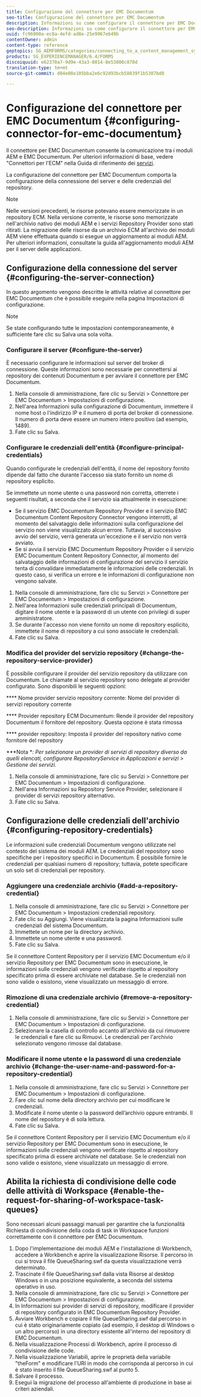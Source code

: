 ```yaml
---
title: Configurazione del connettore per EMC Documentum
seo-title: Configurazione del connettore per EMC Documentum
description: Informazioni su come configurare il connettore per EMC Documentum per consentire la comunicazione tra i moduli AEM e EMC Documentum.
seo-description: Informazioni su come configurare il connettore per EMC Documentum per consentire la comunicazione tra i moduli AEM e EMC Documentum.
uuid: fc96900a-ec8a-4efd-ad8e-25e9967e649b
contentOwner: admin
content-type: reference
geptopics: SG_AEMFORMS/categories/connecting_to_a_content_management_system
products: SG_EXPERIENCEMANAGER/6.4/FORMS
discoiquuid: e62370a7-9d9e-43a3-8014-8e53800c870d
translation-type: tm+mt
source-git-commit: d04e08e105bba2e6c92d93bcb58839f1b5307bd8

---
```



# Configurazione del connettore per EMC Documentum {#configuring-connector-for-emc-documentum}

Il connettore per EMC Documentum consente la comunicazione tra i moduli AEM e EMC Documentum. Per ulteriori informazioni di base, vedere &quot;Connettori per l&#39;ECM&quot; nella Guida di riferimento dei [servizi](https://www.adobe.com/go/learn_aemforms_services_63).

La configurazione del connettore per EMC Documentum comporta la configurazione della connessione del server e delle credenziali del repository.

>[!NOTE]
>
>Nelle versioni precedenti, le risorse potevano essere memorizzate in un repository ECM. Nella versione corrente, le risorse sono memorizzate nell&#39;archivio nativo dei moduli AEM e i servizi Repository Provider sono stati ritirati. La migrazione delle risorse da un archivio ECM all&#39;archivio dei moduli AEM viene effettuata quando si esegue un aggiornamento ai moduli AEM. Per ulteriori informazioni, consultate la guida all&#39;aggiornamento moduli AEM per il server delle applicazioni.

## Configurazione della connessione del server {#configuring-the-server-connection}

In questo argomento vengono descritte le attività relative al connettore per EMC Documentum che è possibile eseguire nella pagina Impostazioni di configurazione.

>[!NOTE]
>
>Se state configurando tutte le impostazioni contemporaneamente, è sufficiente fare clic su Salva una sola volta.

### Configurare il server {#configure-the-server}

È necessario configurare le informazioni sul server del broker di connessione. Queste informazioni sono necessarie per connettersi ai repository dei contenuti Documentum e per avviare il connettore per EMC Documentum.

1. Nella console di amministrazione, fare clic su Servizi > Connettore per EMC Documentum > Impostazioni di configurazione.
1. Nell&#39;area Informazioni sulla configurazione di Documentum, immettere il nome host o l&#39;indirizzo IP e il numero di porta del broker di connessione. Il numero di porta deve essere un numero intero positivo (ad esempio, 1489).
1. Fate clic su Salva.

### Configurare le credenziali dell&#39;entità {#configure-principal-credentials}

Quando configurate le credenziali dell&#39;entità, il nome del repository fornito dipende dal fatto che durante l&#39;accesso sia stato fornito un nome di repository esplicito.

Se immettete un nome utente o una password non corretta, otterrete i seguenti risultati, a seconda che il servizio sia attualmente in esecuzione:

* Se il servizio EMC Documentum Repository Provider e il servizio EMC Documentum Content Repository Connector vengono interrotti, al momento del salvataggio delle informazioni sulla configurazione del servizio non viene visualizzato alcun errore. Tuttavia, al successivo avvio del servizio, verrà generata un&#39;eccezione e il servizio non verrà avviato.
* Se si avvia il servizio EMC Documentum Repository Provider o il servizio EMC Documentum Content Repository Connector, al momento del salvataggio delle informazioni di configurazione del servizio il servizio tenta di convalidare immediatamente le informazioni delle credenziali. In questo caso, si verifica un errore e le informazioni di configurazione non vengono salvate.

1. Nella console di amministrazione, fare clic su Servizi > Connettore per EMC Documentum > Impostazioni di configurazione.
1. Nell&#39;area Informazioni sulle credenziali principali di Documentum, digitare il nome utente e la password di un utente con privilegi di super amministratore.
1. Se durante l&#39;accesso non viene fornito un nome di repository esplicito, immettete il nome di repository a cui sono associate le credenziali.
1. Fate clic su Salva.

### Modifica del provider del servizio repository {#change-the-repository-service-provider}

È possibile configurare il provider del servizio repository da utilizzare con Documentum. Le chiamate al servizio repository sono delegate al provider configurato. Sono disponibili le seguenti opzioni:

**** Nome provider servizio repository corrente: Nome del provider di servizi repository corrente

**** Provider repository ECM Documentum: Rende il provider del repository Documentum il fornitore del repository. Questa opzione è stata rimossa

**** provider repository: Imposta il provider del repository nativo come fornitore del repository

***Nota **: Per selezionare un provider di servizi di repository diverso da quelli elencati, configurare RepositoryService in Applicazioni e servizi > Gestione dei servizi.<!-- Fix broken link (See Managing Services) -->*

1. Nella console di amministrazione, fare clic su Servizi > Connettore per EMC Documentum > Impostazioni di configurazione.
1. Nell&#39;area Informazioni su Repository Service Provider, selezionare il provider di servizi repository alternativo.
1. Fate clic su Salva.

## Configurazione delle credenziali dell&#39;archivio {#configuring-repository-credentials}

Le informazioni sulle credenziali Documentum vengono utilizzate nel contesto del sistema dei moduli AEM. Le credenziali del repository sono specifiche per i repository specifici in Documentum. È possibile fornire le credenziali per qualsiasi numero di repository; tuttavia, potete specificare un solo set di credenziali per repository.

### Aggiungere una credenziale archivio {#add-a-repository-credential}

1. Nella console di amministrazione, fare clic su Servizi > Connettore per EMC Documentum > Impostazioni credenziali repository.
1. Fate clic su Aggiungi. Viene visualizzata la pagina Informazioni sulle credenziali del sistema Documentum.
1. Immettete un nome per la directory archivio.
1. Immettete un nome utente e una password.
1. Fate clic su Salva.

Se il connettore Content Repository per il servizio EMC Documentum e/o il servizio Repository per EMC Documentum sono in esecuzione, le informazioni sulle credenziali vengono verificate rispetto al repository specificato prima di essere archiviate nel database. Se le credenziali non sono valide o esistono, viene visualizzato un messaggio di errore.

### Rimozione di una credenziale archivio {#remove-a-repository-credential}

1. Nella console di amministrazione, fare clic su Servizi > Connettore per EMC Documentum > Impostazioni di configurazione.
1. Selezionare la casella di controllo accanto all&#39;archivio da cui rimuovere le credenziali e fare clic su Rimuovi. Le credenziali per l&#39;archivio selezionato vengono rimosse dal database.

### Modificare il nome utente e la password di una credenziale archivio {#change-the-user-name-and-password-for-a-repository-credential}

1. Nella console di amministrazione, fare clic su Servizi > Connettore per EMC Documentum > Impostazioni di configurazione.
1. Fare clic sul nome della directory archivio per cui modificare le credenziali.
1. Modificate il nome utente o la password dell’archivio oppure entrambi. Il nome del repository è di sola lettura.
1. Fate clic su Salva.

Se il connettore Content Repository per il servizio EMC Documentum e/o il servizio Repository per EMC Documentum sono in esecuzione, le informazioni sulle credenziali vengono verificate rispetto al repository specificato prima di essere archiviate nel database. Se le credenziali non sono valide o esistono, viene visualizzato un messaggio di errore.

## Abilita la richiesta di condivisione delle code delle attività di Workspace {#enable-the-request-for-sharing-of-workspace-task-queues}

Sono necessari alcuni passaggi manuali per garantire che la funzionalità Richiesta di condivisione della coda di task in Workspace funzioni correttamente con il connettore per EMC Documentum.

1. Dopo l&#39;implementazione dei moduli AEM e l&#39;installazione di Workbench, accedere a Workbench e aprire la visualizzazione Risorse. Il percorso in cui si trova il file QueueSharing.swf da questa visualizzazione verrà determinato.
1. Trascinate il file QueueSharing.swf dalla vista Risorse al desktop Windows o in una posizione equivalente, a seconda del sistema operativo in uso.
1. Nella console di amministrazione, fare clic su Servizi > Connettore per EMC Documentum > Impostazioni di configurazione.
1. In Informazioni sui provider di servizi di repository, modificare il provider di repository configurato in EMC Documentum Repository Provider.
1. Avviare Workbench e copiare il file QueueSharing.swf dal percorso in cui è stato originariamente copiato (ad esempio, il desktop di Windows o un altro percorso) in una directory esistente all&#39;interno del repository di EMC Documentum.
1. Nella visualizzazione Processi di Workbench, aprire il processo di condivisione delle code.
1. Nella visualizzazione Variabili, aprire le proprietà della variabile &quot;theForm&quot; e modificare l&#39;URI in modo che corrisponda al percorso in cui è stato inserito il file QueueSharing.swf al punto 5.
1. Salvare il processo.
1. Esegui la migrazione del processo all&#39;ambiente di produzione in base ai criteri aziendali.

